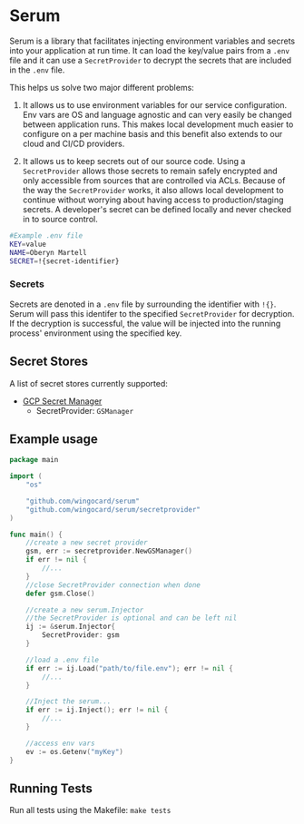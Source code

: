 # Serum

Serum is a library that facilitates injecting environment variables and secrets into your application at run time.
It can load the key/value pairs from a `.env` file and it can use a `SecretProvider` to decrypt the secrets that
are included in the `.env` file.

This helps us solve two major different problems:

1. It allows us to use environment variables for our service configuration. Env vars are OS and language agnostic and can very easily be changed between application runs. This makes local development much easier to configure on a per machine basis and this benefit also extends to our cloud and CI/CD providers.

2. It allows us to keep secrets out of our source code. Using a `SecretProvider` allows those secrets to remain safely encrypted and only accessible from sources that are controlled via ACLs. Because of the way the `SecretProvider` works, it also allows local development to continue without worrying about having access to production/staging secrets. A developer's secret can be defined locally and never checked in to source control.

```sh
#Example .env file
KEY=value
NAME=Oberyn Martell
SECRET=!{secret-identifier}
```

### Secrets
Secrets are denoted in a `.env` file by surrounding the identifier with `!{}`.
Serum will pass this identifer to the specified `SecretProvider` for decryption. If the decryption is successful,
the value will be injected into the running process' environment using the specified key.

## Secret Stores

A list of secret stores currently supported:

- [GCP Secret Manager](https://cloud.google.com/secret-manager)
    - SecretProvider: `GSManager`


## Example usage

```go
package main

import (
    "os"

    "github.com/wingocard/serum"
    "github.com/wingocard/serum/secretprovider"
)

func main() {
    //create a new secret provider
    gsm, err := secretprovider.NewGSManager()
    if err != nil {
        //...
    }
    //close SecretProvider connection when done
    defer gsm.Close()

    //create a new serum.Injector
    //the SecretProvider is optional and can be left nil
    ij := &serum.Injector{
        SecretProvider: gsm
    }

    //load a .env file
    if err := ij.Load("path/to/file.env"); err != nil {
        //...
    }

    //Inject the serum...
    if err := ij.Inject(); err != nil {
        //...
    }

    //access env vars
    ev := os.Getenv("myKey")
}
```

## Running Tests

Run all tests using the Makefile:
`make tests`